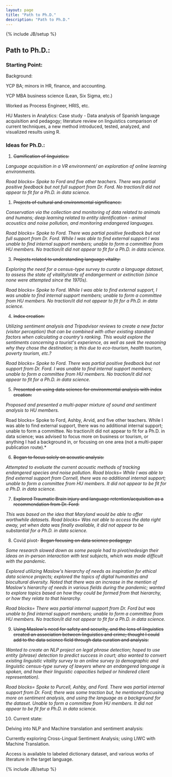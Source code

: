 ```yaml
---
layout: page
title: "Path to Ph.D." 
description: "Path to Ph.D."
---
```

{% include JB/setup %}


## Path to Ph.D.:



### Starting Point: 

Background: 

YCP BA; minors in HR, finance, and accounting.

YCP MBA business science (Lean, Six Sigma, etc.)

Worked as Process Engineer, HRIS, etc.

HU Masters in Analytics: Case study - Data analysis of Spanish language acquisition and pedagogy; literature review on linguistics comparison of current techniques, a new method introduced, tested, analyzed, and visualized results using R.


### Ideas for Ph.D.:

1.  ~~Gamification of linguistics:~~

*Language acquisition in a VR environment/ an exploration of online learning environments.*

*Road blocks= Spoke to Ford and five other teachers. There was partial positive feedback but not full support from Dr. Ford. No traction/it did not appear to fit for a Ph.D. in data science.*


1.  ~~Projects of cultural and environmental significance:~~

*Conservation via the collection and monitoring of data related to animals and humans; deep learning related to entity identification - animal acoustics and noise pollution, and monitoring endangered languages.*

*Road blocks= Spoke to Ford. There was partial positive feedback but not full support from Dr. Ford. While I was able to find external support I was unable to find internal support members; unable to form a committee from HU members. No traction/it did not appear to fit for a Ph.D. in data science.*


3.  ~~Projects related to understanding language vitality:~~

*Exploring the need for a census-type survey to curate a language dataset, to assess the state of vitality/state of endangerment or extinction  (since none were attempted since the 1970s).*

*Road blocks= Spoke to Ford. While I was able to find external support, I was unable to find internal support members; unable to form a committee from HU members. No traction/it did not appear to fit for a Ph.D. in data science.*


4.  ~~Index creation:~~

*Utilizing sentiment analysis and Tripadvisor reviews to create a new factor (visitor perception) that can be combined with other existing standard factors when calculating a country's ranking. This would explore the sentiments concerning a tourist's experience, as well as seek the reasoning why they chose the destination; is this due to eco-tourism, health tourism,  poverty tourism, etc.?*

*Road blocks= Spoke to Ford. There was partial positive feedback but not support from Dr. Ford. I was unable to find internal support members; unable to form a committee from HU members. No traction/it did not appear to fit for a Ph.D. in data science.*


5.  ~~Presented on using data science for environmental analysis with index creation:~~

*Proposed and presented a multi-paper mixture of sound and sentiment analysis to HU members.*

Road blocks= Spoke to Ford, Ashby, Arvid, and five other teachers. While I was able to find external support, there was no additional internal support; unable to form a committee. No traction/it did not appear to fit for a Ph.D. in data science; was advised to focus more on business or tourism, or anything I had a background in, or focusing on one area (not a multi-paper publication route).*


6.  ~~Began to focus solely on acoustic analysis:~~

*Attempted to evaluate the current acoustic methods of tracking endangered species and noise pollution.
Road blocks= While I was able to find external support from Cornell, there was no additional internal support; unable to form a committee from HU members. It did not appear to be fit for a Ph.D. in data science.*


7.  ~~Explored Traumatic Brain injury and language retention/acquisition as a recommendation from Dr. Ford:~~

*This was based on the idea that Maryland would be able to offer worthwhile datasets.
Road blocks= Was not able to access the data right away, yet when data was finally available, it did not appear to be substantial for a Ph.D. in data science.*


8.  Covid pivot- ~~Began focusing on data science pedagogy:~~

*Some research slowed down as some people had to pivot/redesign their ideas on in-person interaction with test subjects, which was made difficult with the pandemic.*

*Explored utilizing Maslow's hierarchy of needs as inspiration for ethical data science projects; explored the topics of digital humanities and biocultural diversity. Noted that there was an increase in the mention of Maslow's hierarchy of needs in various fields during the pandemic; wanted to explore topics based on how they could be formed from that hierarchy, or how they relate to that hierarchy.*

*Road blocks= There was partial internal support from Dr. Ford but was unable to find internal support members; unable to form a committee from HU members. No traction/it did not appear to fit for a Ph.D. in data science.*


9.  ~~Using Maslow's need for safety and security, and the lens of linguistics created an association between linguistics and crime; thought I could add to the data science field through data curation and analysis:~~

*Wanted to create an NLP project on legal phrase detection; hoped to use entity (phrase) detection to predict success in court; also wanted to convert existing linguistic vitality survey to an online survey (a demographic and linguistic census-type survey of lawyers where an endangered language is spoken, and how their linguistic capacities helped or hindered client representation).*

*Road blocks= Spoke to Purcell, Ashby, and Ford. There was partial internal support from Dr. Ford; there was some traction but, he mentioned focusing more on sentiment analysis, and using the language as a background for the dataset. Unable to form a committee from HU members. It did not appear to be fit for a Ph.D. in data science.*


10.  Current state: 

Delving into NLP and Machine translation and sentiment analysis:

Currently exploring Cross-Lingual Sentiment Analysis; using LIWC with Machine Translation.

Access is available to labeled dictionary dataset, and various works of literature in the target language.

{% include JB/setup %}